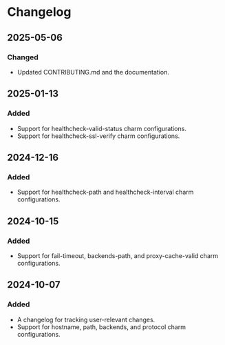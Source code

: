 # Changelog

## 2025-05-06

### **Changed**

- Updated CONTRIBUTING.md and the documentation.

## 2025-01-13

### **Added**

- Support for healthcheck-valid-status charm configurations.
- Support for healthcheck-ssl-verify charm configurations.

## 2024-12-16

### **Added**

- Support for healthcheck-path and healthcheck-interval charm configurations.

## 2024-10-15

### **Added**

- Support for fail-timeout, backends-path, and proxy-cache-valid charm configurations.

## 2024-10-07

### **Added**

- A changelog for tracking user-relevant changes.
- Support for hostname, path, backends, and protocol charm configurations.

